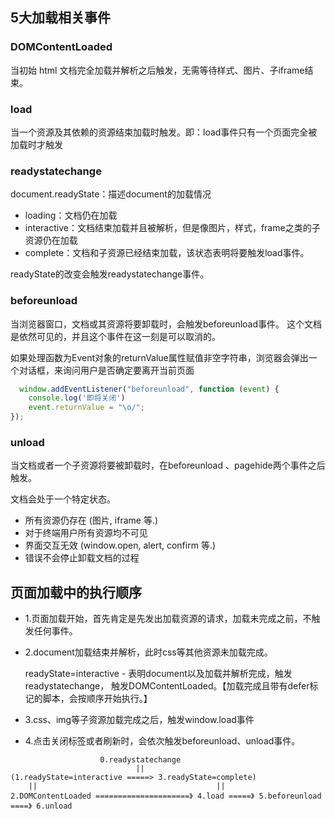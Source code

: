 ## 5大加载相关事件

### DOMContentLoaded

当初始 html 文档完全加载并解析之后触发，无需等待样式、图片、子iframe结束。

### load

当一个资源及其依赖的资源结束加载时触发。即：load事件只有一个页面完全被加载时才触发

### readystatechange

document.readyState：描述document的加载情况
* loading：文档仍在加载
* interactive：文档结束加载并且被解析，但是像图片，样式，frame之类的子资源仍在加载
* complete：文档和子资源已经结束加载，该状态表明将要触发load事件。

readyState的改变会触发readystatechange事件。

### beforeunload

当浏览器窗口，文档或其资源将要卸载时，会触发beforeunload事件。
这个文档是依然可见的，并且这个事件在这一刻是可以取消的。

如果处理函数为Event对象的returnValue属性赋值非空字符串，浏览器会弹出一个对话框，来询问用户是否确定要离开当前页面

```js
  window.addEventListener("beforeunload", function (event) {
    console.log('即将关闭')
    event.returnValue = "\o/";
});
```

### unload

当文档或者一个子资源将要被卸载时，在beforeunload 、pagehide两个事件之后触发。

文档会处于一个特定状态。
* 所有资源仍存在 (图片, iframe 等.)
* 对于终端用户所有资源均不可见
* 界面交互无效 (window.open, alert, confirm 等.)
* 错误不会停止卸载文档的过程

## 页面加载中的执行顺序

* 1.页面加载开始，首先肯定是先发出加载资源的请求，加载未完成之前，不触发任何事件。
* 2.document加载结束并解析，此时css等其他资源未加载完成。
  
  readyState=interactive - 表明document以及加载并解析完成，触发readystatechange，
  触发DOMContentLoaded。【加载完成且带有defer标记的脚本，会按顺序开始执行。】
* 3.css、img等子资源加载完成之后，触发window.load事件
* 4.点击关闭标签或者刷新时，会依次触发beforeunload、unload事件。

```
                    0.readystatechange
                            ||
(1.readyState=interactive =====> 3.readyState=complete)
    ||                                        ||      
2.DOMContentLoaded =====================》 4.load =====》 5.beforeunload ====》 6.unload
                                 

```